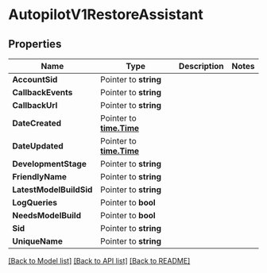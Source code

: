 # AutopilotV1RestoreAssistant

## Properties

Name | Type | Description | Notes
------------ | ------------- | ------------- | -------------
**AccountSid** | Pointer to **string** |  |
**CallbackEvents** | Pointer to **string** |  |
**CallbackUrl** | Pointer to **string** |  |
**DateCreated** | Pointer to [**time.Time**](time.Time.md) |  |
**DateUpdated** | Pointer to [**time.Time**](time.Time.md) |  |
**DevelopmentStage** | Pointer to **string** |  |
**FriendlyName** | Pointer to **string** |  |
**LatestModelBuildSid** | Pointer to **string** |  |
**LogQueries** | Pointer to **bool** |  |
**NeedsModelBuild** | Pointer to **bool** |  |
**Sid** | Pointer to **string** |  |
**UniqueName** | Pointer to **string** |  |

[[Back to Model list]](../README.md#documentation-for-models) [[Back to API list]](../README.md#documentation-for-api-endpoints) [[Back to README]](../README.md)


